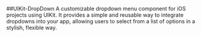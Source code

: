 ##UIKit-DropDown
A customizable dropdown menu component for iOS projects using UIKit. 
It provides a simple and reusable way to integrate dropdowns into your app, allowing users to select from a list of options in a stylish, flexible way.
